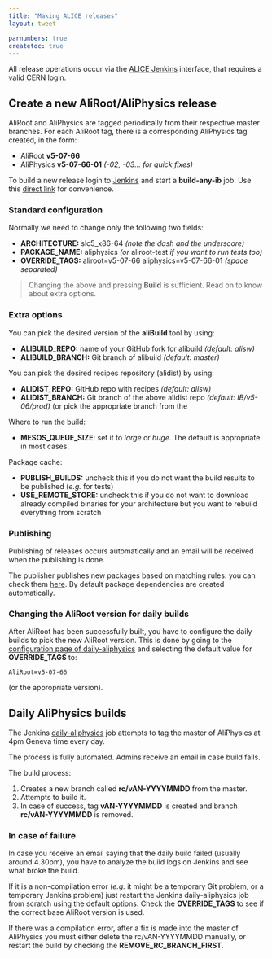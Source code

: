 ```yaml
---
title: "Making ALICE releases"
layout: tweet

parnumbers: true
createtoc: true
---
```


All release operations occur via the [ALICE Jenkins](https://alijenkins.cern.ch)
interface, that requires a valid CERN login.


Create a new AliRoot/AliPhysics release
---------------------------------------

AliRoot and AliPhysics are tagged periodically from their respective master
branches. For each AliRoot tag, there is a corresponding AliPhysics tag created,
in the form:

* AliRoot **v5-07-66**
* AliPhysics **v5-07-66-01** *(-02, -03... for quick fixes)*

To build a new release login to [Jenkins](https://alijenkins.cern.ch) and start
a **build-any-ib** job. Use this
[direct link](https://alijenkins.cern.ch/job/build-any-ib/build?delay=0sec) for
convenience.


### Standard configuration

Normally we need to change only the following two fields:

* **ARCHITECTURE:** slc5_x86-64 *(note the dash and the underscore)*
* **PACKAGE_NAME:** aliphysics *(or* aliroot-test *if you want to run tests too)*
* **OVERRIDE_TAGS:** aliroot=v5-07-66 aliphysics=v5-07-66-01 *(space separated)*

> Changing the above and pressing **Build** is sufficient. Read on to know about
> extra options.


### Extra options

You can pick the desired version of the **aliBuild** tool by using:

* **ALIBUILD_REPO:** name of your GitHub fork for alibuild *(default: alisw)*
* **ALIBUILD_BRANCH:** Git branch of alibuild *(default: master)*

You can pick the desired recipes repository (alidist) by using:

* **ALIDIST_REPO:** GitHub repo with recipes *(default: alisw)*
* **ALIDIST_BRANCH:** Git branch of the above alidist repo *(default:
  IB/v5-06/prod)* (or pick the appropriate branch from the

Where to run the build:

* **MESOS\_QUEUE\_SIZE**: set it to *large* or *huge*. The default is appropriate
  in most cases.

Package cache:

* **PUBLISH_BUILDS:** uncheck this if you do not want the build results to be
  published (*e.g.* for tests)
* **USE\_REMOTE\_STORE:** uncheck this if you do not want to download already
  compiled binaries for your architecture but you want to rebuild everything
  from scratch


### Publishing

Publishing of releases occurs automatically and an email will be received when
the publishing is done.

The publisher publishes new packages based on matching rules: you can check them
[here](https://github.com/alisw/ali-bot/blob/master/publish/aliPublish.conf). By
default package dependencies are created automatically.


### Changing the AliRoot version for daily builds

After AliRoot has been successfully built, you have to configure the daily
builds to pick the new AliRoot version. This is done by going to the
[configuration page of daily-aliphysics](https://alijenkins.cern.ch/job/daily-aliphysics/configure)
and selecting the default value for **OVERRIDE_TAGS** to:

```
AliRoot=v5-07-66
```

(or the appropriate version).

Daily AliPhysics builds
-----------------------

The Jenkins [daily-aliphysics](https://alijenkins.cern.ch/job/daily-aliphysics/)
job attempts to tag the master of AliPhysics at 4pm Geneva time every day.

The process is fully automated. Admins receive an email in case build fails.

The build process:

1. Creates a new branch called **rc/vAN-YYYYMMDD** from the master.
1. Attempts to build it.
1. In case of success, tag **vAN-YYYYMMDD** is created and branch
   **rc/vAN-YYYYMMDD** is removed.


### In case of failure

In case you receive an email saying that the daily build failed (usually around
4.30pm), you have to analyze the build logs on Jenkins and see what broke the
build.

If it is a non-compilation error (*e.g.* it might be a temporary Git problem, or
a temporary Jenkins problem) just restart the Jenkins daily-aliphysics job from
scratch using the default options. Check the **OVERRIDE_TAGS** to see if the
correct base AliRoot version is used.

If there was a compilation error, after a fix is made into the master of
AliPhysics you must either delete the rc/vAN-YYYYMMDD manually, or restart the
build by checking the **REMOVE\_RC\_BRANCH\_FIRST**.
